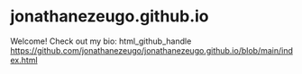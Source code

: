 # jonathanezeugo.github.io
Welcome! Check out my bio: 
html_github_handle
https://github.com/jonathanezeugo/jonathanezeugo.github.io/blob/main/index.html
